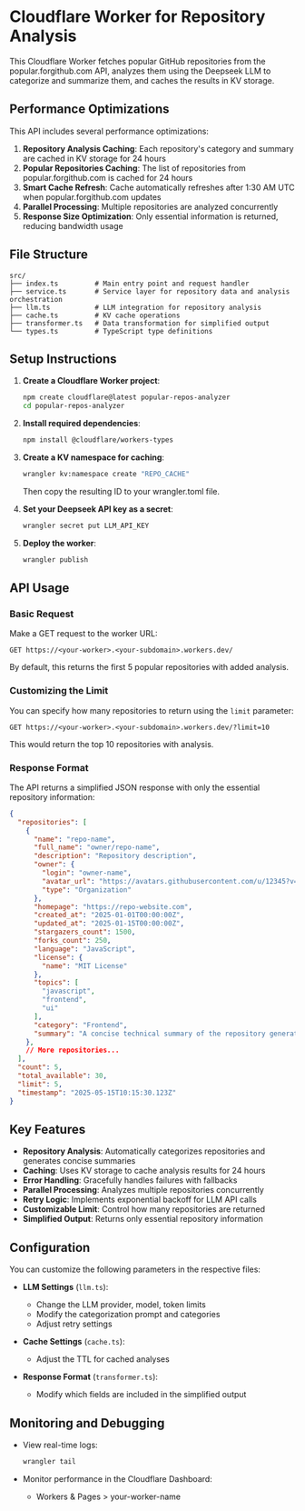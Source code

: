 # Cloudflare Worker for Repository Analysis

This Cloudflare Worker fetches popular GitHub repositories from the popular.forgithub.com API, analyzes them using the Deepseek LLM to categorize and summarize them, and caches the results in KV storage.

## Performance Optimizations

This API includes several performance optimizations:

1. **Repository Analysis Caching**: Each repository's category and summary are cached in KV storage for 24 hours
2. **Popular Repositories Caching**: The list of repositories from popular.forgithub.com is cached for 24 hours
3. **Smart Cache Refresh**: Cache automatically refreshes after 1:30 AM UTC when popular.forgithub.com updates
4. **Parallel Processing**: Multiple repositories are analyzed concurrently
5. **Response Size Optimization**: Only essential information is returned, reducing bandwidth usage

## File Structure

```
src/
├── index.ts         # Main entry point and request handler
├── service.ts       # Service layer for repository data and analysis orchestration
├── llm.ts           # LLM integration for repository analysis
├── cache.ts         # KV cache operations
├── transformer.ts   # Data transformation for simplified output
└── types.ts         # TypeScript type definitions
```

## Setup Instructions

1. **Create a Cloudflare Worker project**:
   ```bash
   npm create cloudflare@latest popular-repos-analyzer
   cd popular-repos-analyzer
   ```
   
2. **Install required dependencies**:
   ```bash
   npm install @cloudflare/workers-types
   ```

3. **Create a KV namespace for caching**:
   ```bash
   wrangler kv:namespace create "REPO_CACHE"
   ```
   Then copy the resulting ID to your wrangler.toml file.

4. **Set your Deepseek API key as a secret**:
   ```bash
   wrangler secret put LLM_API_KEY
   ```

5. **Deploy the worker**:
   ```bash
   wrangler publish
   ```

## API Usage

### Basic Request

Make a GET request to the worker URL:

```
GET https://<your-worker>.<your-subdomain>.workers.dev/
```

By default, this returns the first 5 popular repositories with added analysis.

### Customizing the Limit

You can specify how many repositories to return using the `limit` parameter:

```
GET https://<your-worker>.<your-subdomain>.workers.dev/?limit=10
```

This would return the top 10 repositories with analysis.

### Response Format

The API returns a simplified JSON response with only the essential repository information:

```json
{
  "repositories": [
    {
      "name": "repo-name",
      "full_name": "owner/repo-name",
      "description": "Repository description",
      "owner": {
        "login": "owner-name",
        "avatar_url": "https://avatars.githubusercontent.com/u/12345?v=4",
        "type": "Organization"
      },
      "homepage": "https://repo-website.com",
      "created_at": "2025-01-01T00:00:00Z",
      "updated_at": "2025-01-15T00:00:00Z",
      "stargazers_count": 1500,
      "forks_count": 250,
      "language": "JavaScript",
      "license": {
        "name": "MIT License"
      },
      "topics": [
        "javascript", 
        "frontend", 
        "ui"
      ],
      "category": "Frontend",
      "summary": "A concise technical summary of the repository generated by Deepseek LLM."
    },
    // More repositories...
  ],
  "count": 5,
  "total_available": 30,
  "limit": 5,
  "timestamp": "2025-05-15T10:15:30.123Z"
}
```

## Key Features

- **Repository Analysis**: Automatically categorizes repositories and generates concise summaries
- **Caching**: Uses KV storage to cache analysis results for 24 hours
- **Error Handling**: Gracefully handles failures with fallbacks
- **Parallel Processing**: Analyzes multiple repositories concurrently
- **Retry Logic**: Implements exponential backoff for LLM API calls
- **Customizable Limit**: Control how many repositories are returned
- **Simplified Output**: Returns only essential repository information

## Configuration

You can customize the following parameters in the respective files:

- **LLM Settings** (`llm.ts`):
  - Change the LLM provider, model, token limits
  - Modify the categorization prompt and categories
  - Adjust retry settings
  
- **Cache Settings** (`cache.ts`):
  - Adjust the TTL for cached analyses

- **Response Format** (`transformer.ts`):
  - Modify which fields are included in the simplified output

## Monitoring and Debugging

- View real-time logs:
  ```bash
  wrangler tail
  ```

- Monitor performance in the Cloudflare Dashboard:
  - Workers & Pages > your-worker-name